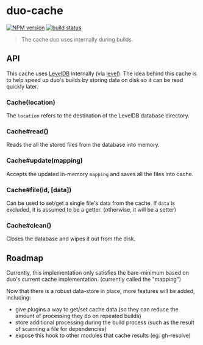 # duo-cache

[![NPM version][npm-image]][npm-url]
[![build status][travis-image]][travis-url]

> The cache duo uses internally during builds.

## API

This cache uses [LevelDB](https://github.com/google/leveldb)
internally (via [level](https://www.npmjs.com/package/level)).
The idea behind this cache is to help speed up duo's builds by
storing data on disk so it can be read quickly later.

### Cache(location)

The `location` refers to the destination of the LevelDB database directory.

### Cache#read()

Reads the all the stored files from the database into memory.

### Cache#update(mapping)

Accepts the updated in-memory `mapping` and saves all the files into cache.

### Cache#file(id, [data])

Can be used to set/get a single file's data from the cache. If `data` is
excluded, it is assumed to be a getter. (otherwise, it will be a setter)

### Cache#clean()

Closes the database and wipes it out from the disk.


## Roadmap

Currently, this implementation only satisfies the bare-minimum based on
duo's current cache implementation. (currently called the "mapping")

Now that there is a robust data-store in place, more features will be added,
including:

 - give plugins a way to get/set cache data (so they can reduce the amount
   of processing they do on repeated builds)
 - store additional processing during the build process (such as the result
   of scanning a file for dependencies)
 - expose this hook to other modules that cache results (eg: gh-resolve)


[npm-image]: https://img.shields.io/npm/v/duo-cache.svg?style=flat
[npm-url]: https://npmjs.org/package/duo-cache
[travis-image]: https://img.shields.io/travis/duojs/cache.svg?style=flat
[travis-url]: https://travis-ci.org/duojs/cache
